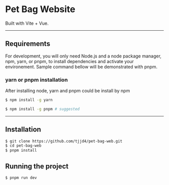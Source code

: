 # Pet Bag Website

Built with Vite + Vue.

---
## Requirements

For development, you will only need Node.js and a node package manager, npm, yarn, or pnpm, to install dependencies and activate your environement.
Sample command bellow will be demonstrated with pnpm.

### yarn or pnpm installation
  After installing node, yarn and pnpm could be install by npm
```bash
$ npm install -g yarn

$ npm install -g pnpm # suggested
```
---

## Installation
```bash
$ git clone https://github.com/tjjd4/pet-bag-web.git
$ cd pet-bag-web
$ pnpm install
```

## Running the project
```bash
$ pnpm run dev
```